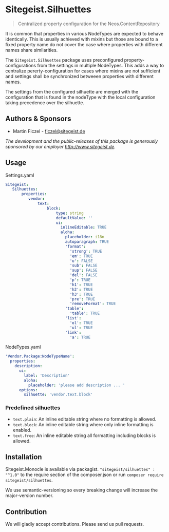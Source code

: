 # Sitegeist.Silhuettes

> Centralized property configuration for the Neos.ContentRepository

It is common that properties in various NodeTypes are expected to behave
identically. This is usually achieved with mixins but those are bound to
a fixed property name do not cover the case where properties with
different names share similarities.

The `Sitegeist.Silhuettes` package uses preconfigured
property-configurations from the settings in multiple NodeTypes. This
adds a way to centralize pererty-configuration for cases where mixins
are not sufficient and settings shall be synchronized betweeen
properties with different names.

The settings from the configured silhuette are merged with the
configuration that is found in the nodeType with the local configuration
taking precedence over the silhuette.

## Authors & Sponsors

* Martin Ficzel - ficzel@sitegeist.de

*The development and the public-releases of this package is generously sponsored 
by our employer http://www.sitegeist.de.*

## Usage

Settings.yaml

```yaml
Sitegeist:
   Silhuettes:
       properties:
          vendor:
              text:
                  block:
                      type: string
                      defaultValue: ''
                      ui:
                        inlineEditable: TRUE
                        aloha:
                          placeholder: i18n
                          autoparagraph: TRUE
                          'format':
                            'strong': TRUE
                            'em': TRUE
                            'u': FALSE
                            'sub': FALSE
                            'sup': FALSE
                            'del': FALSE
                            'p': TRUE
                            'h1': TRUE
                            'h2': TRUE
                            'h3': TRUE
                            'pre': TRUE
                            'removeFormat': TRUE
                          'table':
                            'table': TRUE
                          'list':
                            'ol': TRUE
                            'ul': TRUE
                          'link':
                            'a': TRUE
```

NodeTypes.yaml

```yaml
'Vendor.Package:NodeTypeName':
  properties:
    description:
      ui:
        label: 'Description'
        aloha:
          placeholder: 'please add description ... '
      options:
        silhuette: 'vendor.text.block'
```

### Predefined silhuettes

- `text.plain`: An inline editable string where no formatting is allowed.
- `text.block`: An inline editable string where only inline formatting is enabled.
- `text.free`: An inline editable string all formatting including blocks is allowed.

## Installation

Sitegeist.Monocle is available via packagist. `"sitegeist/silhuettes" : "^1.0"` to the require section of the composer.json
or run `composer require sitegeist/silhuettes`.

We use semantic-versioning so every breaking change will increase the major-version number.

## Contribution

We will gladly accept contributions. Please send us pull requests.